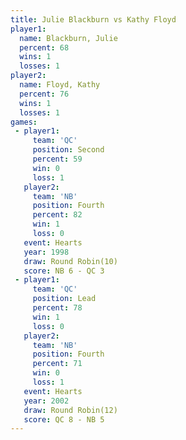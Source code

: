 ```yaml
---
title: Julie Blackburn vs Kathy Floyd
player1:                
  name: Blackburn, Julie
  percent: 68           
  wins: 1               
  losses: 1             
player2:                
  name: Floyd, Kathy    
  percent: 76           
  wins: 1               
  losses: 1             
games:
 - player1:          
     team: 'QC'      
     position: Second
     percent: 59     
     win: 0          
     loss: 1         
   player2:          
     team: 'NB'      
     position: Fourth
     percent: 82     
     win: 1          
     loss: 0         
   event: Hearts        
   year: 1998           
   draw: Round Robin(10)
   score: NB 6 - QC 3   
 - player1:        
     team: 'QC'    
     position: Lead
     percent: 78   
     win: 1        
     loss: 0       
   player2:          
     team: 'NB'      
     position: Fourth
     percent: 71     
     win: 0          
     loss: 1         
   event: Hearts        
   year: 2002           
   draw: Round Robin(12)
   score: QC 8 - NB 5   
---
```

